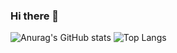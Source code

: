 ### Hi there 👋

![Anurag's GitHub stats](https://github-readme-stats.vercel.app/api?username=Cer3s-k&hide=stars&show_icons=true&theme=cobalt)
![Top Langs](https://github-readme-stats.vercel.app/api/top-langs/?username=Cer3s-k&layout=compact)



<!--
**Cer3s-k/Cer3s-k** is a ✨ _special_ ✨ repository because its `README.md` (this file) appears on your GitHub profile.

Here are some ideas to get you started:

- 🔭 I’m currently working on ...
- 🌱 I’m currently learning ...
- 👯 I’m looking to collaborate on ...
- 🤔 I’m looking for help with ...
- 💬 Ask me about ...
- 📫 How to reach me: ...
- 😄 Pronouns: ...
- ⚡ Fun fact: ...
-->
